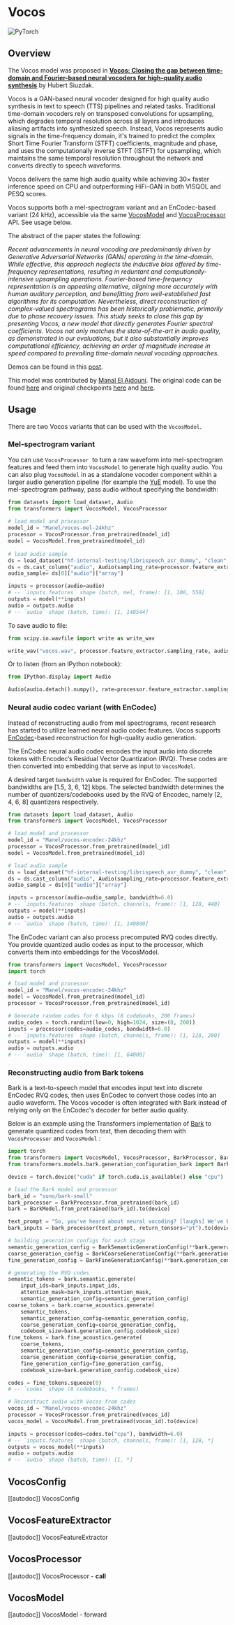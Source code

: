 <!--Copyright 2025 The HuggingFace Team. All rights reserved.

Licensed under the Apache License, Version 2.0 (the "License"); you may not use this file except in compliance with
the License. You may obtain a copy of the License at

http://www.apache.org/licenses/LICENSE-2.0

Unless required by applicable law or agreed to in writing, software distributed under the License is distributed on
an "AS IS" BASIS, WITHOUT WARRANTIES OR CONDITIONS OF ANY KIND, either express or implied. See the License for the
specific language governing permissions and limitations under the License.

⚠️ Note that this file is in Markdown but contain specific syntax for our doc-builder (similar to MDX) that may not be
rendered properly in your Markdown viewer.

-->

# Vocos

<div class="flex flex-wrap space-x-1">
<img alt="PyTorch" src="https://img.shields.io/badge/PyTorch-DE3412?style=flat&logo=pytorch&logoColor=white">
</div>

## Overview

The Vocos model was proposed in [**Vocos: Closing the gap between time-domain and Fourier-based neural vocoders for high-quality audio synthesis**](https://huggingface.co/papers/2306.00814) by Hubert Siuzdak.

Vocos is a GAN-based neural vocoder designed for high quality audio synthesis in text to speech (TTS) pipelines and related tasks. Traditional time-domain vocoders rely on transposed convolutions for upsampling, which degrades temporal resolution across all layers and introduces aliasing artifacts into synthesized speech.
Instead, Vocos represents audio signals in the time-frequency domain, it's trained to predict the complex Short Time Fourier Transform (STFT) coefficients, magnitude and phase, and uses the computationally inverse STFT (ISTFT) for upsampling, which maintains the same temporal resolution throughout the network and converts directly to speech waveforms.

Vocos delivers the same high audio quality while achieving  30× faster inference speed on CPU and outperforming HiFi-GAN in both VISQOL and PESQ scores.

Vocos supports both a mel-spectrogram variant and an EnCodec-based variant (24 kHz), accessible via the same [VocosModel](#vocosmodel) and [VocosProcessor](#vocosprocessor) API. See usage below.

The abstract of the paper states the following:

*Recent advancements in neural vocoding are predominantly driven by Generative Adversarial Networks (GANs) operating in the time-domain. While effective, this approach neglects the inductive bias offered by time-frequency representations, resulting in reduntant and computionally-intensive upsampling operations. Fourier-based time-frequency representation is an appealing alternative, aligning more accurately with human auditory perception, and benefitting from well-established fast algorithms for its computation. Nevertheless, direct reconstruction of complex-valued spectrograms has been historically problematic, primarily due to phase recovery issues. This study seeks to close this gap by presenting Vocos, a new model that directly generates Fourier spectral coefficients. Vocos not only matches the state-of-the-art in audio quality, as demonstrated in our evaluations, but it also substantially improves computational efficiency, achieving an order of magnitude increase in speed compared to prevailing time-domain neural vocoding approaches.*

Demos can be found in this [post](https://gemelo-ai.github.io/vocos/).

This model was contributed by [Manal El Aidouni](https://huggingface.co/Manel). The original code can be found [here](https://github.com/gemelo-ai/vocos) and original checkpoints [here](https://huggingface.co/charactr/vocos-mel-24khz) and [here](https://huggingface.co/charactr/vocos-encodec-24khz).

## Usage

There are two Vocos variants that can be used with the `VocosModel`.

### Mel-spectrogram variant 

You can use `VocosProcessor`  to turn a raw waveform into mel-spectrogram features and feed them into `VocosModel` to generate high quality audio. You can also plug `VocosModel` in as a standalone vocoder component within a larger audio generation pipeline (for example the [YuE](https://github.com/multimodal-art-projection/YuE) model). To use the mel-spectrogram pathway, pass audio without specifying the bandwidth:

```python 
from datasets import load_dataset, Audio
from transformers import VocosModel, VocosProcessor
    
# load model and processor
model_id = "Manel/vocos-mel-24khz"
processor = VocosProcessor.from_pretrained(model_id)
model = VocosModel.from_pretrained(model_id)
    
# load audio sample
ds = load_dataset("hf-internal-testing/librispeech_asr_dummy", "clean", split="validation")
ds = ds.cast_column("audio", Audio(sampling_rate=processor.feature_extractor.sampling_rate))
audio_sample= ds[0]["audio"]["array"]

inputs = processor(audio=audio)
# -- `inputs.features` shape (batch, mel, frame): [1, 100, 550]
outputs = model(**inputs)
audio = outputs.audio
# -- `audio` shape (batch, time): [1, 140544]
```

To save audio to file:
```python
from scipy.io.wavfile import write as write_wav

write_wav("vocos.wav", processor.feature_extractor.sampling_rate, audio[0].detach().cpu().numpy())
```

Or to listen (from an IPython notebook):
```python
from IPython.display import Audio

Audio(audio.detach().numpy(), rate=processor.feature_extractor.sampling_rate)
```

### Neural audio codec variant (with EnCodec)

Instead of reconstructing audio from mel spectrograms, recent research has started to utilize learned neural audio codec features. Vocos supports [EnCodec](./encodec)-based reconstruction for high-quality audio generation.

The EnCodec neural audio codec encodes the input audio into discrete tokens with Encodec’s Residual Vector Quantization (RVQ). These codes are then converted into embedding that serve as input to `VocosModel`.

A desired target `bandwidth` value is required for EnCodec. The supported bandwidths are  [1.5, 3, 6, 12] kbps.  The selected bandwidth determines the number of quantizers/codebooks used by the RVQ of Encodec, namely [2, 4, 6, 8] quantizers respectively.

```python 
from datasets import load_dataset, Audio
from transformers import VocosModel, VocosProcessor

# load model and processor
model_id = "Manel/vocos-encodec-24khz"
processor = VocosProcessor.from_pretrained(model_id)
model = VocosModel.from_pretrained(model_id)

# load audio sample
ds = load_dataset("hf-internal-testing/librispeech_asr_dummy", "clean", split="validation")
ds = ds.cast_column("audio", Audio(sampling_rate=processor.feature_extractor.sampling_rate))  
audio_sample = ds[0]["audio"]["array"]

inputs = processor(audio=audio_sample, bandwidth=6.0)
# -- `inputs.features` shape (batch, channels, frame): [1, 128, 440]
outputs = model(**inputs)
audio = outputs.audio 
# -- `audio` shape (batch, time): [1, 140800]
```

The EnCodec variant can also process precomputed RVQ codes directly. You provide quantized audio codes as input to the processor, which converts them into embeddings for the VocosModel.

```python
from transformers import VocosModel, VocosProcessor
import torch

# load model and processor
model_id = "Manel/vocos-encodec-24khz"
model = VocosModel.from_pretrained(model_id)
processor = VocosProcessor.from_pretrained(model_id)

# Generate random codes for 6 kbps (8 codebooks, 200 frames)
audio_codes = torch.randint(low=0, high=1024, size=(8, 200))  
inputs = processor(codes=audio_codes, bandwidth=6.0)
# -- `inputs.features` shape (batch, channels, frame): [1, 128, 200]
outputs = model(**inputs)
audio = outputs.audio 
# -- `audio` shape (batch, time): [1, 64000]
```

### Reconstructing audio from Bark tokens

Bark is a text-to-speech model that encodes input text into discrete EnCodec RVQ codes, then uses EnCodec to convert those codes into an audio waveform. The Vocos vocoder is often integrated with Bark instead of relying only on the EnCodec's decoder for better audio quality.

Below is an example using the Transformers implementation of  [Bark](./bark) to generate quantized codes from text, then decoding them with `VocosProcessor` and `VocosModel` :

```python 
import torch
from transformers import VocosModel, VocosProcessor, BarkProcessor, BarkModel
from transformers.models.bark.generation_configuration_bark import BarkSemanticGenerationConfig, BarkCoarseGenerationConfig, BarkFineGenerationConfig

device = torch.device("cuda" if torch.cuda.is_available() else "cpu")

# load the Bark model and processor
bark_id = "suno/bark-small"
bark_processor = BarkProcessor.from_pretrained(bark_id)
bark = BarkModel.from_pretrained(bark_id).to(device)

text_prompt = "So, you've heard about neural vocoding? [laughs] We've been messing around with this new model called Vocos."
bark_inputs = bark_processor(text_prompt, return_tensors="pt").to(device)

# building generation configs for each stage
semantic_generation_config = BarkSemanticGenerationConfig(**bark.generation_config.semantic_config)
coarse_generation_config = BarkCoarseGenerationConfig(**bark.generation_config.coarse_acoustics_config)
fine_generation_config = BarkFineGenerationConfig(**bark.generation_config.fine_acoustics_config)

# generating the RVQ codes
semantic_tokens = bark.semantic.generate(
    input_ids=bark_inputs.input_ids,
    attention_mask=bark_inputs.attention_mask,
    semantic_generation_config=semantic_generation_config)
coarse_tokens = bark.coarse_acoustics.generate(
    semantic_tokens,
    semantic_generation_config=semantic_generation_config,
    coarse_generation_config=coarse_generation_config,
    codebook_size=bark.generation_config.codebook_size)
fine_tokens = bark.fine_acoustics.generate(
    coarse_tokens,
    semantic_generation_config=semantic_generation_config,
    coarse_generation_config=coarse_generation_config,
    fine_generation_config=fine_generation_config,
    codebook_size=bark.generation_config.codebook_size)

codes = fine_tokens.squeeze(0)
# -- `codes` shape (8 codebooks, * frames)

# Reconstruct audio with Vocos from codes
vocos_id = "Manel/vocos-encodec-24khz"
processor = VocosProcessor.from_pretrained(vocos_id)
vocos_model = VocosModel.from_pretrained(vocos_id).to(device)

inputs = processor(codes=codes.to("cpu"), bandwidth=6.0)   
# -- `inputs.features` shape (batch, channels, frame): [1, 128, *]
outputs = vocos_model(**inputs)
audio = outputs.audio 
# -- `audio` shape (batch, time): [1, *]
```

## VocosConfig

[[autodoc]] VocosConfig

## VocosFeatureExtractor

[[autodoc]] VocosFeatureExtractor

## VocosProcessor

[[autodoc]] VocosProcessor
    - __call__

## VocosModel

[[autodoc]] VocosModel
    - forward
